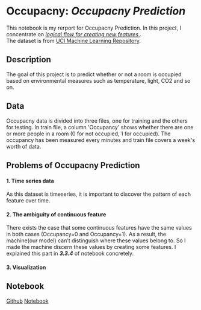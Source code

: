 
# Occupacny: *Occupacny Prediction*

This notebook is my rerport for Occupacny Prediction. In this project, I concentrate on <U>*logical flow for creating new features* </U>.   
The dataset is from [UCI Machine Learning Repository](https://archive.ics.uci.edu/ml/datasets/Occupancy+Detection+).


## Description
The goal of this project is to predict whether or not a room is occupied based on environmental measures such as temperature, light, CO2 and so on.


##  Data
Occupacny data is divided into three files, one for training and the others for testing. In train file, a column 'Occupancy' shows whether there are one or more people in a room (0 for not occupied, 1 for occupied). The occupancy has been measured every minutes and train file covers a week's worth of data.


## Problems of Occupacny Prediction

#### 1. Time series data
As this dataset is timeseries, it is important to discover the pattern of each feature over time. 

#### 2. The ambiguity of continuous feature
There exists the case that some continuous features have the same values in both cases (Occupancy=0 and Occupancy=1). As a result, the machine(our model) can't distinguish where these values belong to. So I made the machine discern these values by creating some features. I explained this part in ***3.3.4*** of notebook concretely.  

#### 3. Visualization


## Notebook

[Github](https://github.com/LeeHyeJin91/hyejin/blob/master/Notebook/Occupancy.ipynb) 
[Notebook](http://nbviewer.jupyter.org/gist/LeeHyeJin91/173361ea3ff40e9b9db6f6be07334b71)

